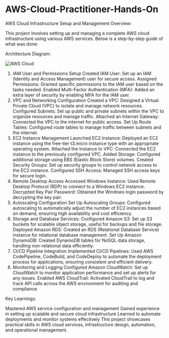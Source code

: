 # AWS-Cloud-Practitioner-Hands-On
AWS Cloud Infrastructure Setup and Management
Overview:

This project involves setting up and managing a complete AWS cloud infrastructure using various AWS services. Below is a step-by-step guide of what was done:


Architecture Diagram:

![AWS Cloud](https://github.com/user-attachments/assets/bd073376-09c6-414e-82b8-205e6ab8483c)








1. IAM User and Permissions Setup
Created IAM User: Set up an IAM (Identity and Access Management) user for secure access.
Assigned Permissions: Granted specific permissions to the IAM user based on the tasks needed.
Enabled Multi-Factor Authentication (MFA): Added an extra layer of security by enabling MFA for the IAM user.
2. VPC and Networking Configuration
Created a VPC: Designed a Virtual Private Cloud (VPC) to isolate and manage network resources.
Configured Subnets: Set up public and private subnets within the VPC to organize resources and manage traffic.
Attached an Internet Gateway: Connected the VPC to the internet for public access.
Set Up Route Tables: Configured route tables to manage traffic between subnets and the internet.
3. EC2 Instance Management
Launched EC2 Instance: Deployed an EC2 instance using the free-tier t3.micro instance type with an appropriate operating system.
Attached the Instance to VPC: Connected the EC2 instance to the previously configured VPC.
Added Storage: Configured additional storage using EBS (Elastic Block Store) volumes.
Created Security Groups: Set up security groups to control network access to the EC2 instance.
Configured SSH Access: Managed SSH access keys for secure login.
4. Remote Desktop Access
Accessed Windows Instance: Used Remote Desktop Protocol (RDP) to connect to a Windows EC2 instance.
Decrypted Key Pair Password: Obtained the Windows login password by decrypting the key pair.
5. Autoscaling Configuration
Set Up Autoscaling Groups: Configured autoscaling to automatically adjust the number of EC2 instances based on demand, ensuring high availability and cost efficiency.
6. Storage and Database Services:
Configured Amazon S3: Set up S3 buckets for scalable object storage, useful for backups and file storage.
Deployed Amazon RDS: Created an RDS (Relational Database Service) instance for relational database management.
Set Up Amazon DynamoDB: Created DynamoDB tables for NoSQL data storage, handling non-relational data efficiently.
7. CI/CD Pipeline Integration
Implemented CI/CD Pipelines: Used AWS CodePipeline, CodeBuild, and CodeDeploy to automate the deployment process for applications, ensuring consistent and efficient delivery.
8. Monitoring and Logging
Configured Amazon CloudWatch: Set up CloudWatch to monitor application performance and set up alerts for any issues.
Enabled AWS CloudTrail: Activated CloudTrail to log and track API calls across the AWS environment for auditing and compliance.



Key Learnings:

Mastered AWS service configuration and management
Gained experience in setting up scalable and secure cloud infrastructure
Learned to automate deployments and monitor systems effectively
This project showcases practical skills in AWS cloud services, infrastructure design, automation, and operational management.
